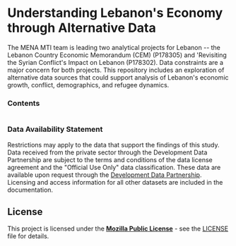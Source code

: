 # Understanding Lebanon's Economy through Alternative Data

The MENA MTI team is leading two analytical projects for Lebanon -- the Lebanon Country Economic Memorandum (CEM) (P178305) and 'Revisiting the Syrian Conflict's Impact on Lebanon (P178302). Data constraints are a major concern for both projects. This repository includes an exploration of alternative data sources that could support analysis of Lebanon's economic growth, conflict, demographics, and refugee dynamics.

### Contents

```{tableofcontents}
```

### Data Availability Statement

Restrictions may apply to the data that support the findings of this study. Data received from the private sector through the Development Data Partnership are subject to the terms and conditions of the data license agreement and the "Official Use Only" data classification. These data are available upon request through the [Development Data Partnership](https://datapartnership.org). Licensing and access information for all other datasets are included in the documentation.

## License

This project is licensed under the [**Mozilla Public License**](https://opensource.org/license/mpl-2-0/) - see the [LICENSE](LICENSE) file for details.
